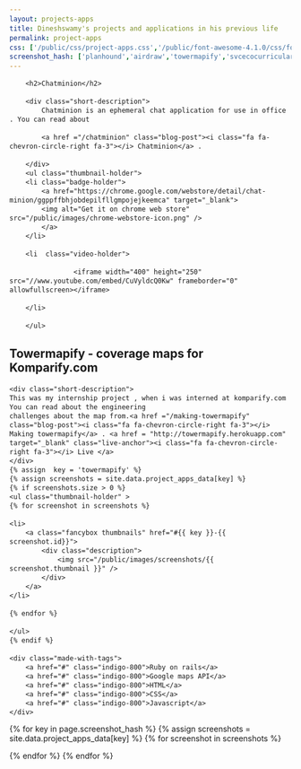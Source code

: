 ```yaml
---
layout: projects-apps
title: Dineshswamy's projects and applications in his previous life
permalink: project-apps
css: ['/public/css/project-apps.css','/public/font-awesome-4.1.0/css/font-awesome.min.css']
screenshot_hash: ['planhound','airdraw','towermapify','svcecocurricular','nlpui','bitsandbytes','ncc','code-on-me']
---
```


<!--Chatminion -->

<div class="project-container" > 

		<h2>Chatminion</h2>

		<div class="short-description">
			Chatminion is an ephemeral chat application for use in office . You can read about 
			
			<a href ="/chatminion" class="blog-post"><i class="fa fa-chevron-circle-right fa-3"></i> Chatminion</a> .

		</div>
		<ul class="thumbnail-holder">
		<li class="badge-holder">
			<a href="https://chrome.google.com/webstore/detail/chat-minion/ggppffbhjobdepilfllgmpojejkeemca" target="_blank">
  			<img alt="Get it on chrome web store" src="/public/images/chrome-webstore-icon.png" />
			</a>
		</li>

		<li  class="video-holder">
				
					<iframe width="400" height="250" src="//www.youtube.com/embed/CuVyldcQ0Kw" frameborder="0" allowfullscreen></iframe>
				
		</li>

		</ul> 
		
</div>














<!-- TOWERMAPIFY -->

<div class="project-container"> 
	<h2>Towermapify - coverage maps for Komparify.com</h2>

	<div class="short-description">
	This was my internship project , when i was interned at komparify.com You can read about the engineering
	challenges about the map from.<a href ="/making-towermapify" class="blog-post"><i class="fa fa-chevron-circle-right fa-3"></i> Making towermapify</a> . <a href = "http://towermapify.herokuapp.com" target="_blank" class="live-anchor"><i class="fa fa-chevron-circle-right fa-3"></i> Live </a>
	</div>
	{% assign  key = 'towermapify' %}
	{% assign screenshots = site.data.project_apps_data[key] %}
	{% if screenshots.size > 0 %}
	<ul class="thumbnail-holder" >
	{% for screenshot in screenshots %}
		
	<li>
		<a class="fancybox thumbnails" href="#{{ key }}-{{ screenshot.id}}">
			<div class="description">	
				<img src="/public/images/screenshots/{{ screenshot.thumbnail }}" /> 
			</div>
		</a>		
	</li>

	{% endfor %}

	</ul> 
	{% endif %}

	<div class="made-with-tags">
		<a href="#" class="indigo-800">Ruby on rails</a>
		<a href="#" class="indigo-800">Google maps API</a>
		<a href="#" class="indigo-800">HTML</a>
		<a href="#" class="indigo-800">CSS</a>
		<a href="#" class="indigo-800">Javascript</a>
	</div>
</div>

















{% for key  in page.screenshot_hash %}
{% assign screenshots = site.data.project_apps_data[key] %}
{% for screenshot in screenshots %}

<div id="{{ key }}-{{ screenshot.id}}" style="display: none;" class="description-holder">
		<div class="screenshot-description" >
			<ul>
			{% for desc in screenshot.description %}
			<li>
				{{ desc }}
			</li>
			{% endfor %}
			</ul>
		</div>
		<img class="lazy" data-src="/public/images/screenshots/{{ screenshot.original }}" /> 
</div>

{% endfor %}
{% endfor %}